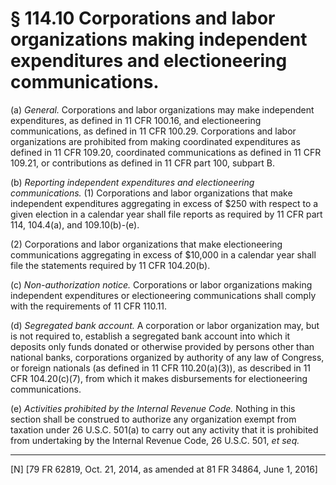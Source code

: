 # § 114.10   Corporations and labor organizations making independent expenditures and electioneering communications.

(a) *General.* Corporations and labor organizations may make independent expenditures, as defined in 11 CFR 100.16, and electioneering communications, as defined in 11 CFR 100.29. Corporations and labor organizations are prohibited from making coordinated expenditures as defined in 11 CFR 109.20, coordinated communications as defined in 11 CFR 109.21, or contributions as defined in 11 CFR part 100, subpart B.


(b) *Reporting independent expenditures and electioneering communications.* (1) Corporations and labor organizations that make independent expenditures aggregating in excess of $250 with respect to a given election in a calendar year shall file reports as required by 11 CFR part 114, 104.4(a), and 109.10(b)-(e).


(2) Corporations and labor organizations that make electioneering communications aggregating in excess of $10,000 in a calendar year shall file the statements required by 11 CFR 104.20(b).


(c) *Non-authorization notice.* Corporations or labor organizations making independent expenditures or electioneering communications shall comply with the requirements of 11 CFR 110.11.


(d) *Segregated bank account.* A corporation or labor organization may, but is not required to, establish a segregated bank account into which it deposits only funds donated or otherwise provided by persons other than national banks, corporations organized by authority of any law of Congress, or foreign nationals (as defined in 11 CFR 110.20(a)(3)), as described in 11 CFR 104.20(c)(7), from which it makes disbursements for electioneering communications.


(e) *Activities prohibited by the Internal Revenue Code.* Nothing in this section shall be construed to authorize any organization exempt from taxation under 26 U.S.C. 501(a) to carry out any activity that it is prohibited from undertaking by the Internal Revenue Code, 26 U.S.C. 501, *et seq.*


---

[N] [79 FR 62819, Oct. 21, 2014, as amended at 81 FR 34864, June 1, 2016]




